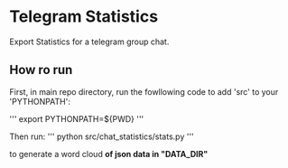 # Telegram Statistics
Export Statistics for a telegram group chat.

## How ro run
First, in main repo directory, run the fowllowing code to add 'src' to your 'PYTHONPATH':


'''
export PYTHONPATH=${PWD}
'''


Then run:
'''
python src/chat_statistics/stats.py
'''

to generate a word cloud **of json data in "DATA_DIR"**
